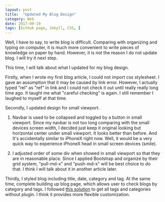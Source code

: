 ```yaml
---
layout: post
title:  "Updated My Blog Design"
category: Web
date: 2017-09-19
tags: [Github page, Jekyll, CSS, ]
---
```


Well, I have to say, to write blog is difficult. Comparing with organizing and typing on computer, it is much more convenient to write pieces of knowledge on paper by hand. However, it is not the reason I do not update blog. I will try it next step.

This time, I will talk about what I updated for my blog design.

Firstly, when I wrote my first blog article, I could not import css stylesheet. I gave an assumption that it may be caused by link error. However, I actually typed "rel" as "ref" in link and I could not check it out until really really long time ago. It taught me what "careful checking" is again. I still remember I laughed to myself at that time.

Secondly, I updated design for small viewport.

  1. Navbar is used to be collapsed and toggled by a button in small viewport. Since my navbar is not too long comparing with the small devices screen width, I decided just keep it original looking but horizontal center under small viewport. It looks better than before. And It's accidentally similar to iPhoneX right now. Well, it would be a very quick way to experience iPhoneX head in small screen devices (smile).

  1. I adjusted order of some div when showed in small viewport so that they are in reasonable place. Since I applied Bootstrap and organize by their grid system, "pull-md-x" and "push-md-x" will be best choice to do that. I think I will talk about it in another article later.

Thirdly, I styled blog including title, date, category and tag. At the same time, complete building up blog page, which allows user to check blogs by category and tags. I followed [this solution]("https://codinfox.github.io/dev/2015/03/06/use-tags-and-categories-in-your-jekyll-based-github-pages/") to get all tags and categories without plugin. I think it provides more flexible customization.
